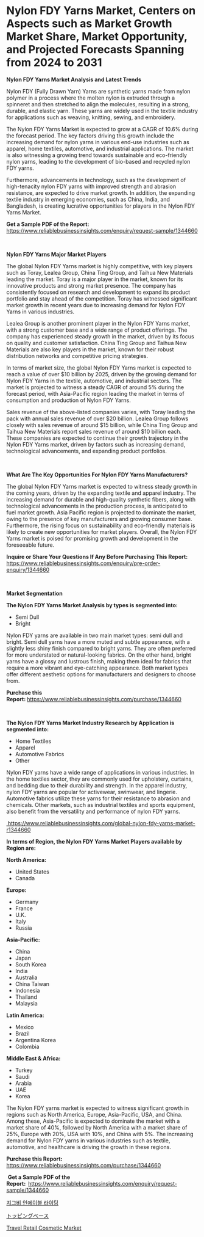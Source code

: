 <p><h1>Nylon FDY Yarns Market, Centers on Aspects such as Market Growth Market Share, Market Opportunity, and Projected Forecasts Spanning from 2024 to 2031</h1></p><p><strong>Nylon FDY Yarns Market Analysis and Latest Trends</strong></p>
<p><p>Nylon FDY (Fully Drawn Yarn) Yarns are synthetic yarns made from nylon polymer in a process where the molten nylon is extruded through a spinneret and then stretched to align the molecules, resulting in a strong, durable, and elastic yarn. These yarns are widely used in the textile industry for applications such as weaving, knitting, sewing, and embroidery.</p><p>The Nylon FDY Yarns Market is expected to grow at a CAGR of 10.6% during the forecast period. The key factors driving this growth include the increasing demand for nylon yarns in various end-use industries such as apparel, home textiles, automotive, and industrial applications. The market is also witnessing a growing trend towards sustainable and eco-friendly nylon yarns, leading to the development of bio-based and recycled nylon FDY yarns.</p><p>Furthermore, advancements in technology, such as the development of high-tenacity nylon FDY yarns with improved strength and abrasion resistance, are expected to drive market growth. In addition, the expanding textile industry in emerging economies, such as China, India, and Bangladesh, is creating lucrative opportunities for players in the Nylon FDY Yarns Market.</p></p>
<p><strong>Get a Sample PDF of the Report:&nbsp;</strong> <a href="https://www.reliablebusinessinsights.com/enquiry/request-sample/1344660">https://www.reliablebusinessinsights.com/enquiry/request-sample/1344660</a></p>
<p>&nbsp;</p>
<p><strong>Nylon FDY Yarns Major Market Players</strong></p>
<p><p>The global Nylon FDY Yarns market is highly competitive, with key players such as Toray, Lealea Group, China Ting Group, and Taihua New Materials leading the market. Toray is a major player in the market, known for its innovative products and strong market presence. The company has consistently focused on research and development to expand its product portfolio and stay ahead of the competition. Toray has witnessed significant market growth in recent years due to increasing demand for Nylon FDY Yarns in various industries.</p><p>Lealea Group is another prominent player in the Nylon FDY Yarns market, with a strong customer base and a wide range of product offerings. The company has experienced steady growth in the market, driven by its focus on quality and customer satisfaction. China Ting Group and Taihua New Materials are also key players in the market, known for their robust distribution networks and competitive pricing strategies.</p><p>In terms of market size, the global Nylon FDY Yarns market is expected to reach a value of over $10 billion by 2025, driven by the growing demand for Nylon FDY Yarns in the textile, automotive, and industrial sectors. The market is projected to witness a steady CAGR of around 5% during the forecast period, with Asia-Pacific region leading the market in terms of consumption and production of Nylon FDY Yarns.</p><p>Sales revenue of the above-listed companies varies, with Toray leading the pack with annual sales revenue of over $20 billion. Lealea Group follows closely with sales revenue of around $15 billion, while China Ting Group and Taihua New Materials report sales revenue of around $10 billion each. These companies are expected to continue their growth trajectory in the Nylon FDY Yarns market, driven by factors such as increasing demand, technological advancements, and expanding product portfolios.</p></p>
<p>&nbsp;</p>
<p><strong>What Are The Key Opportunities For Nylon FDY Yarns Manufacturers?</strong></p>
<p><p>The global Nylon FDY Yarns market is expected to witness steady growth in the coming years, driven by the expanding textile and apparel industry. The increasing demand for durable and high-quality synthetic fibers, along with technological advancements in the production process, is anticipated to fuel market growth. Asia Pacific region is projected to dominate the market, owing to the presence of key manufacturers and growing consumer base. Furthermore, the rising focus on sustainability and eco-friendly materials is likely to create new opportunities for market players. Overall, the Nylon FDY Yarns market is poised for promising growth and development in the foreseeable future.</p></p>
<p><strong>Inquire or Share Your Questions If Any Before Purchasing This Report:</strong> <a href="https://www.reliablebusinessinsights.com/enquiry/pre-order-enquiry/1344660">https://www.reliablebusinessinsights.com/enquiry/pre-order-enquiry/1344660</a></p>
<p>&nbsp;</p>
<p><strong>Market Segmentation</strong></p>
<p><strong>The Nylon FDY Yarns Market Analysis by types is segmented into:</strong></p>
<p><ul><li>Semi Dull</li><li>Bright</li></ul></p>
<p><p>Nylon FDY yarns are available in two main market types: semi dull and bright. Semi dull yarns have a more muted and subtle appearance, with a slightly less shiny finish compared to bright yarns. They are often preferred for more understated or natural-looking fabrics. On the other hand, bright yarns have a glossy and lustrous finish, making them ideal for fabrics that require a more vibrant and eye-catching appearance. Both market types offer different aesthetic options for manufacturers and designers to choose from.</p></p>
<p><strong>Purchase this Report:&nbsp;</strong><a href="https://www.reliablebusinessinsights.com/purchase/1344660">https://www.reliablebusinessinsights.com/purchase/1344660</a></p>
<p>&nbsp;</p>
<p><strong>The Nylon FDY Yarns Market Industry Research by Application is segmented into:</strong></p>
<p><ul><li>Home Textiles</li><li>Apparel</li><li>Automotive Fabrics</li><li>Other</li></ul></p>
<p><p>Nylon FDY yarns have a wide range of applications in various industries. In the home textiles sector, they are commonly used for upholstery, curtains, and bedding due to their durability and strength. In the apparel industry, nylon FDY yarns are popular for activewear, swimwear, and lingerie. Automotive fabrics utilize these yarns for their resistance to abrasion and chemicals. Other markets, such as industrial textiles and sports equipment, also benefit from the versatility and performance of nylon FDY yarns.</p></p>
<p><a href="https://www.reliablebusinessinsights.com/global-nylon-fdy-yarns-market-r1344660">&nbsp;https://www.reliablebusinessinsights.com/global-nylon-fdy-yarns-market-r1344660</a></p>
<p><strong>In terms of Region, the Nylon FDY Yarns Market Players available by Region are:</strong></p>
<p>
    <p> <strong> North America: </strong>
        <ul>
            <li>United States</li>
            <li>Canada</li>
        </ul>
        </p> 
    <p> <strong> Europe: </strong>
        <ul>
            <li>Germany</li>
            <li>France</li>
            <li>U.K.</li>
            <li>Italy</li>
            <li>Russia</li>
        </ul>
        </p> 
    <p> <strong> Asia-Pacific: </strong>
        <ul>
            <li>China</li>
            <li>Japan</li>
            <li>South Korea</li>
            <li>India</li>
            <li>Australia</li>
            <li>China Taiwan</li>
            <li>Indonesia</li>
            <li>Thailand</li>
            <li>Malaysia</li>
        </ul>
        </p> 
    <p> <strong> Latin America: </strong>
        <ul>
            <li>Mexico</li>
            <li>Brazil</li>
            <li>Argentina Korea</li>
            <li>Colombia</li>
        </ul>
        </p> 
    <p> <strong> Middle East & Africa: </strong>
        <ul>
            <li>Turkey</li>
            <li>Saudi</li>
            <li>Arabia</li>
            <li>UAE</li>
            <li>Korea</li>
        </ul>
    </p>
    </p>
<p><p>The Nylon FDY yarns market is expected to witness significant growth in regions such as North America, Europe, Asia-Pacific, USA, and China. Among these, Asia-Pacific is expected to dominate the market with a market share of 40%, followed by North America with a market share of 25%, Europe with 20%, USA with 10%, and China with 5%. The increasing demand for Nylon FDY yarns in various industries such as textile, automotive, and healthcare is driving the growth in these regions.</p></p>
<p><strong>Purchase this Report: </strong><a href="https://www.reliablebusinessinsights.com/purchase/1344660">https://www.reliablebusinessinsights.com/purchase/1344660</a></p>
<p>&nbsp;<strong>Get a Sample PDF of the Report:&nbsp;&nbsp;</strong><a href="https://www.reliablebusinessinsights.com/enquiry/request-sample/1344660">https://www.reliablebusinessinsights.com/enquiry/request-sample/1344660</a></p>
<p><strong></strong></p>
<p><p><a href="https://github.com/Jackieshlerin98056/Market-Research-Report-List-1/blob/main/459717591499.md">지그비 인에이블 라이팅</a></p><p><a href="https://github.com/KenyonJohns/Market-Research-Report-List-1/blob/main/4309741100188.md">トッピングベース</a></p><p><a href="https://view.publitas.com/reportprime-1/travel-retail-cosmetic-market-the-key-to-successful-business-strategy-forecast-till-2031/">Travel Retail Cosmetic Market</a></p></p>